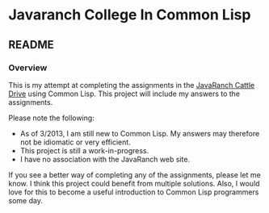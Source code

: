 # Javaranch College In Common Lisp

## README

### Overview

This is my attempt at completing the assignments in the 
[JavaRanch Cattle Drive](http://www.javaranch.com/java-college.jsp) using
Common Lisp. This project will include my answers to the assignments.

Please note the following:

* As of 3/2013, I am still new to Common Lisp. My answers may therefore not be
  idiomatic or very efficient.
* This project is still a work-in-progress.
* I have no association with the JavaRanch web site.

If you see a better way of completing any of the assignments, please let me
know. I think this project could benefit from multiple solutions. Also, I would
love for this to become a useful introduction to Common Lisp programmers some
day.
